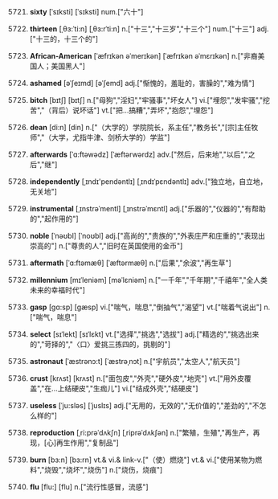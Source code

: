 5721. **sixty**
[ˈsɪksti]  [ˈsɪksti]
num.["六十"]  

5722. **thirteen**
[ˌθɜ:ˈti:n]  [ˌθɜ:rˈti:n]
n.["十三","十三岁","十三个"]  num.["十三"]  adj.["十三的，十三个的"]  

5723. **African-American**
[ˈæfrɪkən əˈmerɪkən]  [ˈæfrɪkən əˈmɛrɪkən]
n.["非裔美国人；美国黑人"]  

5724. **ashamed**
[əˈʃeɪmd]  [əˈʃemd]
adj.["惭愧的，羞耻的，害臊的","难为情"]  

5725. **bitch**
[bɪtʃ]  [bɪtʃ]
n.["母狗","淫妇","牢骚事","坏女人"]  vi.["埋怨","发牢骚","挖苦","（背后）说坏话"]  vt.["把…搞糟","弄坏","抱怨","埋怨"]  

5726. **dean**
[di:n]  [din]
n.["（大学的）学院院长，系主任","教务长","[宗]主任牧师","（大学，尤指牛津、剑桥大学的）学监"]  

5727. **afterwards**
[ˈɑ:ftəwədz]  [ˈæftərwərdz]
adv.["然后，后来地","以后","之后","继"]  

5728. **independently**
[ˌɪndɪ'pendəntlɪ]  [ˌɪndɪˈpɛndəntlɪ]
adv.["独立地，自立地，无关地"]  

5729. **instrumental**
[ˌɪnstrəˈmentl]  [ˌɪnstrəˈmɛntl]
adj.["乐器的","仪器的","有帮助的","起作用的"]  

5730. **noble**
[ˈnəʊbl]  [ˈnoʊbl]
adj.["高尚的","贵族的","外表庄严和庄重的","表现出崇高的"]  n.["尊贵的人","旧时在英国使用的金币"]  

5731. **aftermath**
[ˈɑ:ftəmæθ]  [ˈæftərmæθ]
n.["后果","余波","再生草"]  

5732. **millennium**
[mɪˈleniəm]  [məˈlɛniəm]
n.["一千年","千年期","千禧年","全人类未来的幸福时代"]  

5733. **gasp**
[gɑ:sp]  [gæsp]
vi.["喘气，喘息","倒抽气","渴望"]  vt.["喘着气说出"]  n.["喘气，喘息"]  

5734. **select**
[sɪˈlekt]  [sɪˈlɛkt]
vt.["选择","挑选","选拔"]  adj.["精选的","挑选出来的","苛择的","〈口〉爱挑三拣四的，挑剔的"]  

5735. **astronaut**
[ˈæstrənɔ:t]  [ˈæstrəˌnɔt]
n.["宇航员","太空人","航天员"]  

5736. **crust**
[krʌst]  [krʌst]
n.["面包皮","外壳","硬外皮","地壳"]  vt.["用外皮覆盖","在…上结硬皮","生痂儿"]  vi.["结成外壳","结硬皮"]  

5737. **useless**
[ˈju:sləs]  [ˈjuslɪs]
adj.["无用的，无效的","无价值的","差劲的","不怎么样的"]  

5738. **reproduction**
[ˌri:prəˈdʌkʃn]  [ˌriprəˈdʌkʃən]
n.["繁殖，生殖","再生产，再现，[心]再生作用","复制品"]  

5739. **burn**
[bɜ:n]  [bɜ:rn]
vt.& vi.& link-v.["（使）燃烧"]  vt.& vi.["使用某物为燃料","烧毁","烧坏","烧伤"]  n.["烧伤，烧痕"]  

5740. **flu**
[flu:]  [flu]
n.["流行性感冒，流感"]  

